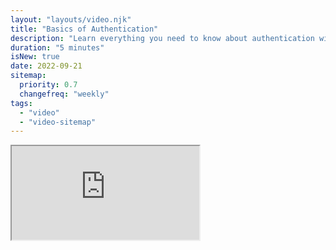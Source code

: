 ```yaml
---
layout: "layouts/video.njk"
title: "Basics of Authentication"
description: "Learn everything you need to know about authentication with this Authentication Series"
duration: "5 minutes"
isNew: true
date: 2022-09-21
sitemap:
  priority: 0.7
  changefreq: "weekly"
tags:
  - "video"
  - "video-sitemap"
---
```


<iframe class="w-full aspect-video mb-5" src="https://www.youtube.com/embed/Mcyt9SrZT6g" title="Basics of Authentication" />
